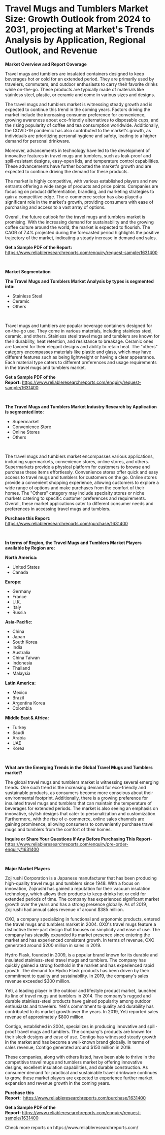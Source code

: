 <p><h1>Travel Mugs and Tumblers Market Size: Growth Outlook from 2024 to 2031, projecting at Market's Trends Analysis by Application, Regional Outlook, and Revenue</h1></p><p><strong>Market Overview and Report Coverage</strong></p>
<p><p>Travel mugs and tumblers are insulated containers designed to keep beverages hot or cold for an extended period. They are primarily used by travelers, commuters, and outdoor enthusiasts to carry their favorite drinks while on-the-go. These products are typically made of materials like stainless steel, plastic, or ceramic and come in various sizes and designs.</p><p>The travel mugs and tumblers market is witnessing steady growth and is expected to continue this trend in the coming years. Factors driving the market include the increasing consumer preference for convenience, growing awareness about eco-friendly alternatives to disposable cups, and the rising popularity of coffee and tea consumption worldwide. Additionally, the COVID-19 pandemic has also contributed to the market's growth, as individuals are prioritizing personal hygiene and safety, leading to a higher demand for personal drinkware.</p><p>Moreover, advancements in technology have led to the development of innovative features in travel mugs and tumblers, such as leak-proof and spill-resistant designs, easy-open lids, and temperature control capabilities. These advancements have further boosted the market's growth and are expected to continue driving the demand for these products.</p><p>The market is highly competitive, with various established players and new entrants offering a wide range of products and price points. Companies are focusing on product differentiation, branding, and marketing strategies to gain a competitive edge. The e-commerce sector has also played a significant role in the market's growth, providing consumers with ease of purchasing and access to a vast array of options.</p><p>Overall, the future outlook for the travel mugs and tumblers market is promising. With the increasing demand for sustainability and the growing coffee culture around the world, the market is expected to flourish. The CAGR of 7.4% projected during the forecasted period highlights the positive trajectory of the market, indicating a steady increase in demand and sales.</p></p>
<p><strong>Get a Sample PDF of the Report:</strong> <a href="https://www.reliableresearchreports.com/enquiry/request-sample/1631400">https://www.reliableresearchreports.com/enquiry/request-sample/1631400</a></p>
<p>&nbsp;</p>
<p><strong>Market Segmentation</strong></p>
<p><strong>The Travel Mugs and Tumblers Market Analysis by types is segmented into:</strong></p>
<p><ul><li>Stainless Steel</li><li>Ceramic</li><li>Others</li></ul></p>
<p>&nbsp;</p>
<p><p>Travel mugs and tumblers are popular beverage containers designed for on-the-go use. They come in various materials, including stainless steel, ceramic, and others. Stainless steel travel mugs and tumblers are known for their durability, heat retention, and resistance to breakage. Ceramic ones are favored for their elegant designs and ability to retain heat. The "others" category encompasses materials like plastic and glass, which may have different features such as being lightweight or having a clear appearance. Each material type caters to different preferences and usage requirements in the travel mugs and tumblers market.</p></p>
<p><strong>Get a Sample PDF of the Report:</strong>&nbsp;<a href="https://www.reliableresearchreports.com/enquiry/request-sample/1631400">https://www.reliableresearchreports.com/enquiry/request-sample/1631400</a></p>
<p>&nbsp;</p>
<p><strong>The Travel Mugs and Tumblers Market Industry Research by Application is segmented into:</strong></p>
<p><ul><li>Supermarket</li><li>Convenience Store</li><li>Online Stores</li><li>Others</li></ul></p>
<p>&nbsp;</p>
<p><p>The travel mugs and tumblers market encompasses various applications, including supermarkets, convenience stores, online stores, and others. Supermarkets provide a physical platform for customers to browse and purchase these items effortlessly. Convenience stores offer quick and easy access to travel mugs and tumblers for customers on the go. Online stores provide a convenient shopping experience, allowing customers to explore a wide range of options and make purchases from the comfort of their homes. The "Others" category may include specialty stores or niche markets catering to specific customer preferences and requirements. Overall, these market applications cater to different consumer needs and preferences in accessing travel mugs and tumblers.</p></p>
<p><strong>Purchase this Report:</strong>&nbsp; <a href="https://www.reliableresearchreports.com/purchase/1631400">https://www.reliableresearchreports.com/purchase/1631400</a></p>
<p>&nbsp;</p>
<p><strong>In terms of Region, the Travel Mugs and Tumblers Market Players available by Region are:</strong></p>
<p>
    <p> <strong> North America: </strong>
        <ul>
            <li>United States</li>
            <li>Canada</li>
        </ul>
        </p> 
    <p> <strong> Europe: </strong>
        <ul>
            <li>Germany</li>
            <li>France</li>
            <li>U.K.</li>
            <li>Italy</li>
            <li>Russia</li>
        </ul>
        </p> 
    <p> <strong> Asia-Pacific: </strong>
        <ul>
            <li>China</li>
            <li>Japan</li>
            <li>South Korea</li>
            <li>India</li>
            <li>Australia</li>
            <li>China Taiwan</li>
            <li>Indonesia</li>
            <li>Thailand</li>
            <li>Malaysia</li>
        </ul>
        </p> 
    <p> <strong> Latin America: </strong>
        <ul>
            <li>Mexico</li>
            <li>Brazil</li>
            <li>Argentina Korea</li>
            <li>Colombia</li>
        </ul>
        </p> 
    <p> <strong> Middle East & Africa: </strong>
        <ul>
            <li>Turkey</li>
            <li>Saudi</li>
            <li>Arabia</li>
            <li>UAE</li>
            <li>Korea</li>
        </ul>
    </p>
    </p>
<p>&nbsp;</p>
<p><strong>What are the Emerging Trends in the Global Travel Mugs and Tumblers market?</strong></p>
<p><p>The global travel mugs and tumblers market is witnessing several emerging trends. One such trend is the increasing demand for eco-friendly and sustainable products, as consumers become more conscious about their environmental footprint. Additionally, there is a growing preference for insulated travel mugs and tumblers that can maintain the temperature of beverages for extended periods. The market is also seeing an emphasis on innovative, stylish designs that cater to personalization and customization. Furthermore, with the rise of e-commerce, online sales channels are gaining prominence, allowing consumers to conveniently purchase travel mugs and tumblers from the comfort of their homes.</p></p>
<p><strong>Inquire or Share Your Questions If Any Before Purchasing This Report</strong>- <a href="https://www.reliableresearchreports.com/enquiry/pre-order-enquiry/1631400">https://www.reliableresearchreports.com/enquiry/pre-order-enquiry/1631400</a></p>
<p>&nbsp;</p>
<p><strong>Major Market Players</strong></p>
<p><p>Zojirushi Corporation is a Japanese manufacturer that has been producing high-quality travel mugs and tumblers since 1948. With a focus on innovation, Zojirushi has gained a reputation for their vacuum insulation technology, which allows their products to keep drinks hot or cold for extended periods of time. The company has experienced significant market growth over the years and has a strong presence globally. As of 2019, Zojirushi had annual sales revenue of around $385 million.</p><p>OXO, a company specializing in functional and ergonomic products, entered the travel mugs and tumblers market in 2004. OXO's travel mugs feature a distinctive three-part design that focuses on simplicity and ease of use. The company has steadily expanded its market presence since entering the market and has experienced consistent growth. In terms of revenue, OXO generated around $200 million in sales in 2019.</p><p>Hydro Flask, founded in 2009, is a popular brand known for its durable and insulated stainless-steel travel mugs and tumblers. The company has quickly gained a strong foothold in the market and has experienced rapid growth. The demand for Hydro Flask products has been driven by their commitment to quality and sustainability. In 2019, the company's sales revenue exceeded $300 million.</p><p>Yeti, a leading player in the outdoor and lifestyle product market, launched its line of travel mugs and tumblers in 2014. The company's rugged and durable stainless-steel products have gained popularity among outdoor enthusiasts and travelers. Yeti's commitment to quality and durability has contributed to its market growth over the years. In 2019, Yeti reported sales revenue of approximately $800 million.</p><p>Contigo, established in 2004, specializes in producing innovative and spill-proof travel mugs and tumblers. The company's products are known for their sleek designs and ease of use. Contigo has witnessed steady growth in the market and has become a well-known brand globally. In terms of sales revenue, Contigo generated around $150 million in 2019.</p><p>These companies, along with others listed, have been able to thrive in the competitive travel mugs and tumblers market by offering innovative designs, excellent insulation capabilities, and durable construction. As consumer demand for practical and sustainable travel drinkware continues to grow, these market players are expected to experience further market expansion and revenue growth in the coming years.</p></p>
<p><strong>Purchase this Report:</strong>&nbsp;&nbsp;<a href="https://www.reliableresearchreports.com/purchase/1631400">https://www.reliableresearchreports.com/purchase/1631400</a></p>
<p></p>
<p><strong>Get a Sample PDF of the Report:</strong>&nbsp;<a href="https://www.reliableresearchreports.com/enquiry/request-sample/1631400">https://www.reliableresearchreports.com/enquiry/request-sample/1631400</a></p>
<p>Check more reports on https://www.reliableresearchreports.com/</p>